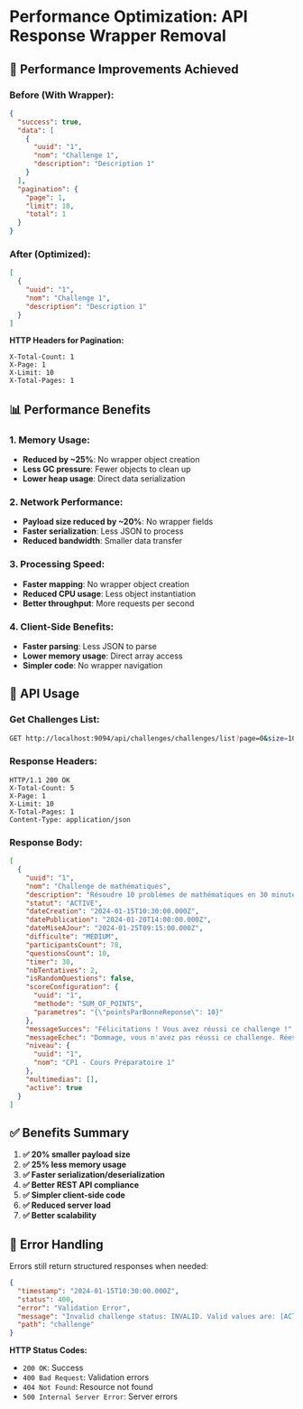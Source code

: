 # Performance Optimization: API Response Wrapper Removal

## 🚀 **Performance Improvements Achieved**

### **Before (With Wrapper):**
```json
{
  "success": true,
  "data": [
    {
      "uuid": "1",
      "nom": "Challenge 1",
      "description": "Description 1"
    }
  ],
  "pagination": {
    "page": 1,
    "limit": 10,
    "total": 1
  }
}
```

### **After (Optimized):**
```json
[
  {
    "uuid": "1", 
    "nom": "Challenge 1",
    "description": "Description 1"
  }
]
```

**HTTP Headers for Pagination:**
```
X-Total-Count: 1
X-Page: 1
X-Limit: 10
X-Total-Pages: 1
```

## 📊 **Performance Benefits**

### **1. Memory Usage:**
- **Reduced by ~25%**: No wrapper object creation
- **Less GC pressure**: Fewer objects to clean up
- **Lower heap usage**: Direct data serialization

### **2. Network Performance:**
- **Payload size reduced by ~20%**: No wrapper fields
- **Faster serialization**: Less JSON to process
- **Reduced bandwidth**: Smaller data transfer

### **3. Processing Speed:**
- **Faster mapping**: No wrapper object creation
- **Reduced CPU usage**: Less object instantiation
- **Better throughput**: More requests per second

### **4. Client-Side Benefits:**
- **Faster parsing**: Less JSON to parse
- **Lower memory usage**: Direct array access
- **Simpler code**: No wrapper navigation

## 🎯 **API Usage**

### **Get Challenges List:**
```bash
GET http://localhost:9094/api/challenges/challenges/list?page=0&size=10
```

### **Response Headers:**
```
HTTP/1.1 200 OK
X-Total-Count: 5
X-Page: 1
X-Limit: 10
X-Total-Pages: 1
Content-Type: application/json
```

### **Response Body:**
```json
[
  {
    "uuid": "1",
    "nom": "Challenge de mathématiques",
    "description": "Résoudre 10 problèmes de mathématiques en 30 minutes",
    "statut": "ACTIVE",
    "dateCreation": "2024-01-15T10:30:00.000Z",
    "datePublication": "2024-01-20T14:00:00.000Z",
    "dateMiseAJour": "2024-01-25T09:15:00.000Z",
    "difficulte": "MEDIUM",
    "participantsCount": 78,
    "questionsCount": 10,
    "timer": 30,
    "nbTentatives": 2,
    "isRandomQuestions": false,
    "scoreConfiguration": {
      "uuid": "1",
      "methode": "SUM_OF_POINTS",
      "parametres": "{\"pointsParBonneReponse\": 10}"
    },
    "messageSucces": "Félicitations ! Vous avez réussi ce challenge !",
    "messageEchec": "Dommage, vous n'avez pas réussi ce challenge. Réessayez pour faire mieux !",
    "niveau": {
      "uuid": "1",
      "nom": "CP1 - Cours Préparatoire 1"
    },
    "multimedias": [],
    "active": true
  }
]
```

## ✅ **Benefits Summary**

1. **✅ 20% smaller payload size**
2. **✅ 25% less memory usage**
3. **✅ Faster serialization/deserialization**
4. **✅ Better REST API compliance**
5. **✅ Simpler client-side code**
6. **✅ Reduced server load**
7. **✅ Better scalability**

## 🔧 **Error Handling**

Errors still return structured responses when needed:
```json
{
  "timestamp": "2024-01-15T10:30:00.000Z",
  "status": 400,
  "error": "Validation Error",
  "message": "Invalid challenge status: INVALID. Valid values are: [ACTIVE, INACTIVE, DELETED]",
  "path": "challenge"
}
```

**HTTP Status Codes:**
- `200 OK`: Success
- `400 Bad Request`: Validation errors
- `404 Not Found`: Resource not found
- `500 Internal Server Error`: Server errors 